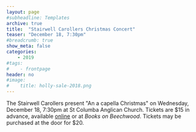 ```yaml
---
layout: page
#subheadline: Templates
archive: true
title:  "Stairwell Carollers Christmas Concert"
teaser: "December 18, 7:30pm"
#breadcrumb: true
show_meta: false
categories:
    - 2019
#tags:
#    - frontpage
header: no
#image:
#    title: holly-sale-2018.png
---
```

The Stairwell Carollers present "An a capella Christmas" on Wednesday, December 18, 7:30pm at St Columba Anglican Church.  Tickets are $15 in advance, available [online][1] or at *Books on Beechwood*.  Tickets may be purchased at the door for $20.

 [1]: https://www.canadahelps.org/en/charities/the-stairwell-carollers/events/an-a-capella-christmas-dec-18th
